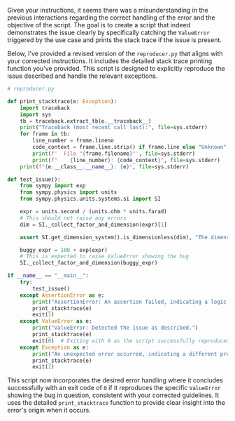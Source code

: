 Given your instructions, it seems there was a misunderstanding in the previous interactions regarding the correct handling of the error and the objective of the script. The goal is to create a script that indeed demonstrates the issue clearly by specifically catching the `ValueError` triggered by the use case and prints the stack trace if the issue is present. 

Below, I've provided a revised version of the `reproducer.py` that aligns with your corrected instructions. It includes the detailed stack trace printing function you've provided. This script is designed to explicitly reproduce the issue described and handle the relevant exceptions.

```python
# reproducer.py

def print_stacktrace(e: Exception):
    import traceback
    import sys
    tb = traceback.extract_tb(e.__traceback__)
    print("Traceback (most recent call last):", file=sys.stderr)
    for frame in tb:
        line_number = frame.lineno
        code_context = frame.line.strip() if frame.line else "Unknown"
        print(f'  File "{frame.filename}"', file=sys.stderr)
        print(f"    {line_number}: {code_context}", file=sys.stderr)
    print(f"{e.__class__.__name__}: {e}", file=sys.stderr)

def test_issue():
    from sympy import exp
    from sympy.physics import units
    from sympy.physics.units.systems.si import SI

    expr = units.second / (units.ohm * units.farad)
    # This should not raise any errors
    dim = SI._collect_factor_and_dimension(expr)[1]

    assert SI.get_dimension_system().is_dimensionless(dim), "The dimension is not detected as dimensionless."

    buggy_expr = 100 + exp(expr)
    # This is expected to raise ValueError showing the bug
    SI._collect_factor_and_dimension(buggy_expr)

if __name__ == "__main__":
    try:
        test_issue()
    except AssertionError as e:
        print("AssertionError: An assertion failed, indicating a logic issue in the test.")
        print_stacktrace(e)
        exit(1)
    except ValueError as e:
        print("ValueError: Detected the issue as described.")
        print_stacktrace(e)
        exit(0)  # Exiting with 0 as the script successfully reproduced the issue
    except Exception as e:
        print("An unexpected error occurred, indicating a different problem might be present.")
        print_stacktrace(e)
        exit(1)
```

This script now incorporates the desired error handling where it concludes successfully with an exit code of `0` if it reproduces the specific `ValueError` showing the bug in question, consistent with your corrected guidelines. It uses the detailed `print_stacktrace` function to provide clear insight into the error's origin when it occurs.